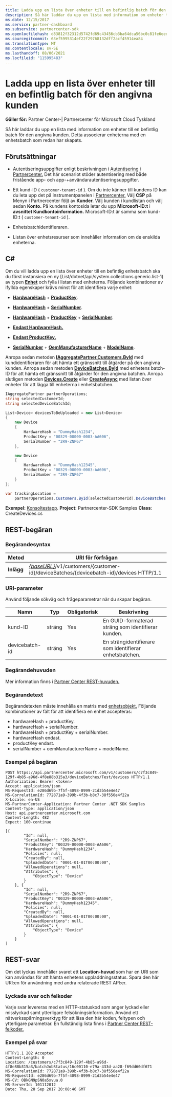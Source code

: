 ```yaml
---
title: Ladda upp en lista över enheter till en befintlig batch för den angivna kunden
description: Så här laddar du upp en lista med information om enheter till en befintlig batch för den angivna kunden. Detta associerar enheterna med en enhetsbatch som redan har skapats.
ms.date: 12/15/2017
ms.service: partner-dashboard
ms.subservice: partnercenter-sdk
ms.openlocfilehash: d83812f32312d5742fd69c43456cb3ba64dca56bc0c81fe6eedb14d2c010a7fc
ms.sourcegitcommit: 63ef5995314ef22f29768132dff2acf45914ea84
ms.translationtype: MT
ms.contentlocale: sv-SE
ms.lasthandoff: 08/06/2021
ms.locfileid: "115995483"
---
```

# <a name="upload-a-list-of-devices-to-an-existing-batch-for-the-specified-customer"></a>Ladda upp en lista över enheter till en befintlig batch för den angivna kunden

**Gäller för:** Partner Center-| Partnercenter för Microsoft Cloud Tyskland

Så här laddar du upp en lista med information om enheter till en befintlig batch för den angivna kunden. Detta associerar enheterna med en enhetsbatch som redan har skapats.

## <a name="prerequisites"></a>Förutsättningar

- Autentiseringsuppgifter enligt beskrivningen i [Autentisering i Partnercenter.](partner-center-authentication.md) Det här scenariot stöder autentisering med både fristående app- och app-+användarautentiseringsuppgifter.

- Ett kund-ID ( `customer-tenant-id` ). Om du inte känner till kundens ID kan du leta upp det på instrumentpanelen i [Partnercenter.](https://partner.microsoft.com/dashboard) Välj **CSP** på Menyn i Partnercenter följt av **Kunder.** Välj kunden i kundlistan och välj sedan **Konto.** På kundens kontosida letar du upp **Microsoft-ID:t** i **avsnittet Kundkontoinformation.** Microsoft-ID:t är samma som kund-ID:t ( `customer-tenant-id` ).

- Enhetsbatchidentifieraren.

- Listan över enhetsresurser som innehåller information om de enskilda enheterna.

## <a name="c"></a>C\#

Om du vill ladda upp en lista över enheter till en befintlig enhetsbatch ska du först instansiera en ny [List/dotnet/api/system.collections.generic.list-1) av typen [**Enhet**](/dotnet/api/microsoft.store.partnercenter.models.devicesdeployment.device) och fylla i listan med enheterna. Följande kombinationer av ifyllda egenskaper krävs minst för att identifiera varje enhet:

- [**HardwareHash**](/dotnet/api/microsoft.store.partnercenter.models.devicesdeployment.device.hardwarehash)  +  [**ProductKey**](/dotnet/api/microsoft.store.partnercenter.models.devicesdeployment.device.productkey).

- [**HardwareHash**](/dotnet/api/microsoft.store.partnercenter.models.devicesdeployment.device.hardwarehash)  +  [**SerialNumber**](/dotnet/api/microsoft.store.partnercenter.models.devicesdeployment.device.serialnumber).

- [**HardwareHash**](/dotnet/api/microsoft.store.partnercenter.models.devicesdeployment.device.hardwarehash)  +  [**ProductKey**](/dotnet/api/microsoft.store.partnercenter.models.devicesdeployment.device.productkey)  +  [**SerialNumber**](/dotnet/api/microsoft.store.partnercenter.models.devicesdeployment.device.serialnumber).

- [**Endast HardwareHash.**](/dotnet/api/microsoft.store.partnercenter.models.devicesdeployment.device.hardwarehash)

- [**Endast ProductKey.**](/dotnet/api/microsoft.store.partnercenter.models.devicesdeployment.device.productkey)

- [**SerialNumber**](/dotnet/api/microsoft.store.partnercenter.models.devicesdeployment.device.serialnumber)  +  [**OemManufacturerName**](/dotnet/api/microsoft.store.partnercenter.models.devicesdeployment.device.oemmanufacturername)  +  [**ModelName**](/dotnet/api/microsoft.store.partnercenter.models.devicesdeployment.device.modelname).

Anropa sedan metoden [**IAggregatePartner.Customers.ById**](/dotnet/api/microsoft.store.partnercenter.customers.icustomercollection.byid) med kundidentifieraren för att hämta ett gränssnitt till åtgärder på den angivna kunden. Anropa sedan metoden [**DeviceBatches.ById**](/dotnet/api/microsoft.store.partnercenter.devicesdeployment.idevicesbatchcollection.byid) med enhetens batch-ID för att hämta ett gränssnitt till åtgärder för den angivna batchen. Anropa slutligen metoden [**Devices.Create**](/dotnet/api/microsoft.store.partnercenter.devicesdeployment.idevicecollection.create) eller [**CreateAsync**](/dotnet/api/microsoft.store.partnercenter.devicesdeployment.idevicecollection.createasync) med listan över enheter för att lägga till enheterna i enhetsbatchen.

``` csharp
IAggregatePartner partnerOperations;
string selectedCustomerId;
string selectedDeviceBatchId;

List<Device> devicesToBeUploaded = new List<Device>
{
    new Device
    {
        HardwareHash = "DummyHash1234",
        ProductKey = "00329-00000-0003-AA606",
        SerialNumber = "2R9-ZNP67"
    },

    new Device
    {
        HardwareHash = "DummyHash12345",
        ProductKey = "00329-00000-0003-AA606",
        SerialNumber = "2R9-ZNP67"
    }
};

var trackingLocation =
    partnerOperations.Customers.ById(selectedCustomerId).DeviceBatches.ById(selectedDeviceBatchId).Devices.Create(devicesToBeUploaded);
```

**Exempel:** [Konsoltestapp](console-test-app.md). **Project:** Partnercenter-SDK Samples **Class**: CreateDevices.cs

## <a name="rest-request"></a>REST-begäran

### <a name="request-syntax"></a>Begärandesyntax

| Metod   | URI för förfrågan                                                                                                            |
|----------|------------------------------------------------------------------------------------------------------------------------|
| **Inlägg** | [*{baseURL}*](partner-center-rest-urls.md)/v1/customers/{customer-id}/deviceBatches/{devicebatch-id}/devices HTTP/1.1 |

### <a name="uri-parameter"></a>URI-parameter

Använd följande sökväg och frågeparametrar när du skapar begäran.

| Namn           | Typ   | Obligatorisk | Beskrivning                                           |
|----------------|--------|----------|-------------------------------------------------------|
| kund-ID    | sträng | Yes      | En GUID-formaterad sträng som identifierar kunden. |
| devicebatch-id | sträng | Yes      | En strängidentifierare som identifierar enhetsbatchen. |

### <a name="request-headers"></a>Begärandehuvuden

Mer information finns i [Partner Center REST-huvuden.](headers.md)

### <a name="request-body"></a>Begärandetext

Begärandetexten måste innehålla en matris med [enhetsobjekt.](device-deployment-resources.md#device) Följande kombinationer av fält för att identifiera en enhet accepteras:

- hardwareHash + productKey.
- hardwareHash + serialNumber.
- hardwareHash + productKey + serialNumber.
- hardwareHash endast.
- productKey endast.
- serialNumber + oemManufacturerName + modelName.

### <a name="request-example"></a>Exempel på begäran

```http
POST https://api.partnercenter.microsoft.com/v1/customers/c7f3c849-129f-4b85-a96d-4f8e88b315a3/deviceBatches/Test/devices HTTP/1.1
Authorization: Bearer <token>
Accept: application/json
MS-RequestId: e286d69b-7f5f-4098-8999-21d3b54e4e47
MS-CorrelationId: 772871a9-399b-4f3b-b8c7-38f550e4f22a
X-Locale: en-US
MS-PartnerCenter-Application: Partner Center .NET SDK Samples
Content-Type: application/json
Host: api.partnercenter.microsoft.com
Content-Length: 482
Expect: 100-continue

[{
        "Id": null,
        "SerialNumber": "2R9-ZNP67",
        "ProductKey": "00329-00000-0003-AA606",
        "HardwareHash": "DummyHash1234",
        "Policies": null,
        "CreatedBy": null,
        "UploadedDate": "0001-01-01T00:00:00",
        "AllowedOperations": null,
        "Attributes": {
            "ObjectType": "Device"
        }
    }, {
        "Id": null,
        "SerialNumber": "2R9-ZNP67",
        "ProductKey": "00329-00000-0003-AA606",
        "HardwareHash": "DummyHash12345",
        "Policies": null,
        "CreatedBy": null,
        "UploadedDate": "0001-01-01T00:00:00",
        "AllowedOperations": null,
        "Attributes": {
            "ObjectType": "Device"
        }
    }
]
```

## <a name="rest-response"></a>REST-svar

Om det lyckas innehåller svaret ett **Location-huvud** som har en URI som kan användas för att hämta enhetens uppladdningsstatus. Spara den här URI:en för användning med andra relaterade REST API:er.

### <a name="response-success-and-error-codes"></a>Lyckade svar och felkoder

Varje svar levereras med en HTTP-statuskod som anger lyckad eller misslyckad samt ytterligare felsökningsinformation. Använd ett nätverksspårningsverktyg för att läsa den här koden, feltypen och ytterligare parametrar. En fullständig lista finns i [Partner Center REST-felkoder.](error-codes.md)

### <a name="response-example"></a>Exempel på svar

```http
HTTP/1.1 202 Accepted
Content-Length: 0
Location: /customers/c7f3c849-129f-4b85-a96d-4f8e88b315a3/batchJobStatus/16c00110-e79a-433d-aa28-f69dd60df671
MS-CorrelationId: 772871a9-399b-4f3b-b8c7-38f550e4f22a
MS-RequestId: e286d69b-7f5f-4098-8999-21d3b54e4e47
MS-CV: OBkGN9pSN0a5xvua.0
MS-ServerId: 101112012
Date: Thu, 28 Sep 2017 20:08:46 GMT
```
